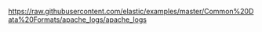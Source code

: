 https://raw.githubusercontent.com/elastic/examples/master/Common%20Data%20Formats/apache_logs/apache_logs
